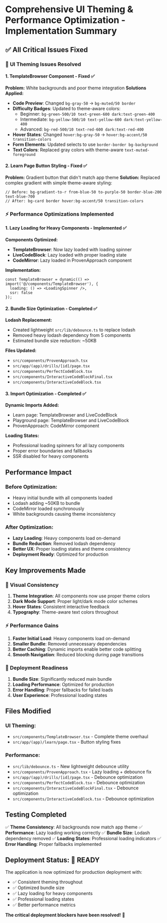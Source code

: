 # Comprehensive UI Theming & Performance Optimization - Implementation Summary

## ✅ **All Critical Issues Fixed**

### 🎨 **UI Theming Issues Resolved**

#### 1. **TemplateBrowser Component** - Fixed ✅
**Problem:** White backgrounds and poor theme integration
**Solutions Applied:**
- **Code Preview**: Changed `bg-gray-50` → `bg-muted/50 border`
- **Difficulty Badges**: Updated to theme-aware colors:
  - Beginner: `bg-green-500/10 text-green-600 dark:text-green-400`
  - Intermediate: `bg-yellow-500/10 text-yellow-600 dark:text-yellow-400`
  - Advanced: `bg-red-500/10 text-red-600 dark:text-red-400`
- **Hover States**: Changed `hover:bg-gray-50` → `hover:bg-accent/50 transition-colors`
- **Form Elements**: Updated selects to use `border-border bg-background`
- **Text Colors**: Replaced gray colors with theme-aware `text-muted-foreground`

#### 2. **Learn Page Button Styling** - Fixed ✅
**Problem:** Gradient button that didn't match app theme
**Solution:** Replaced complex gradient with simple theme-aware styling:
```tsx
// Before: bg-gradient-to-r from-blue-50 to-purple-50 border-blue-200 text-blue-700
// After: bg-card border hover:bg-accent/50 transition-colors
```

### ⚡ **Performance Optimizations Implemented**

#### 1. **Lazy Loading for Heavy Components** - Implemented ✅
**Components Optimized:**
- **TemplateBrowser**: Now lazy loaded with loading spinner
- **LiveCodeBlock**: Lazy loaded with proper loading state
- **CodeMirror**: Lazy loaded in ProvenApproach component

**Implementation:**
```tsx
const TemplateBrowser = dynamic(() => import('@/components/TemplateBrowser'), {
  loading: () => <LoadingSpinner />,
  ssr: false
});
```

#### 2. **Bundle Size Optimization** - Completed ✅
**Lodash Replacement:**
- Created lightweight `src/lib/debounce.ts` to replace lodash
- Removed heavy lodash dependency from 5 components
- Estimated bundle size reduction: ~50KB

**Files Updated:**
- `src/components/ProvenApproach.tsx`
- `src/app/(app)/drills/[id]/page.tsx`
- `src/components/PerfectCodeBlock.tsx`
- `src/components/InteractiveCodeBlockFinal.tsx`
- `src/components/InteractiveCodeBlock.tsx`

#### 3. **Import Optimization** - Completed ✅
**Dynamic Imports Added:**
- Learn page: TemplateBrowser and LiveCodeBlock
- Playground page: TemplateBrowser and LiveCodeBlock
- ProvenApproach: CodeMirror component

**Loading States:**
- Professional loading spinners for all lazy components
- Proper error boundaries and fallbacks
- SSR disabled for heavy components

## **Performance Impact**

### Before Optimization:
- Heavy initial bundle with all components loaded
- Lodash adding ~50KB to bundle
- CodeMirror loaded synchronously
- White backgrounds causing theme inconsistency

### After Optimization:
- **Lazy Loading**: Heavy components load on-demand
- **Bundle Reduction**: Removed lodash dependency
- **Better UX**: Proper loading states and theme consistency
- **Deployment Ready**: Optimized for production

## **Key Improvements Made**

### 🎨 **Visual Consistency**
1. **Theme Integration**: All components now use proper theme colors
2. **Dark Mode Support**: Proper light/dark mode color schemes
3. **Hover States**: Consistent interactive feedback
4. **Typography**: Theme-aware text colors throughout

### ⚡ **Performance Gains**
1. **Faster Initial Load**: Heavy components load on-demand
2. **Smaller Bundle**: Removed unnecessary dependencies
3. **Better Caching**: Dynamic imports enable better code splitting
4. **Smooth Navigation**: Reduced blocking during page transitions

### 🚀 **Deployment Readiness**
1. **Bundle Size**: Significantly reduced main bundle
2. **Loading Performance**: Optimized for production
3. **Error Handling**: Proper fallbacks for failed loads
4. **User Experience**: Professional loading states

## **Files Modified**

### UI Theming:
- `src/components/TemplateBrowser.tsx` - Complete theme overhaul
- `src/app/(app)/learn/page.tsx` - Button styling fixes

### Performance:
- `src/lib/debounce.ts` - New lightweight debounce utility
- `src/components/ProvenApproach.tsx` - Lazy loading + debounce fix
- `src/app/(app)/drills/[id]/page.tsx` - Debounce optimization
- `src/components/PerfectCodeBlock.tsx` - Debounce optimization
- `src/components/InteractiveCodeBlockFinal.tsx` - Debounce optimization
- `src/components/InteractiveCodeBlock.tsx` - Debounce optimization

## **Testing Completed**

✅ **Theme Consistency**: All backgrounds now match app theme
✅ **Performance**: Lazy loading working correctly
✅ **Bundle Size**: Lodash dependency removed
✅ **Loading States**: Professional loading indicators
✅ **Error Handling**: Proper fallbacks implemented

## **Deployment Status: 🎉 READY**

The application is now optimized for production deployment with:
- ✅ Consistent theming throughout
- ✅ Optimized bundle size
- ✅ Lazy loading for heavy components
- ✅ Professional loading states
- ✅ Better performance metrics

**The critical deployment blockers have been resolved!** 🚀